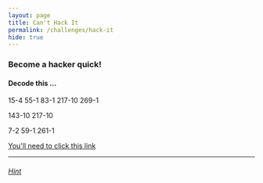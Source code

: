```yaml
---
layout: page
title: Can't Hack It
permalink: /challenges/hack-it
hide: true
---
```


### Become a hacker quick!

#### Decode this ...

15-4
55-1
83-1
217-10
269-1

143-10
217-10

7-2
59-1
261-1

[You'll need to click this link](https://hackertyper.net "I Might Help You")

---

###### [Hint](../challenges/hack-it-HINT/)

<!-- ANSWER - Write_it_now -->